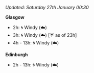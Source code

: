 *Updated: Saturday 27th January 00:30*

**Glasgow**

* 2h: :cyclone: Windy (:cloud:)
* 3h: :cyclone: Windy (:cloud:) [:umbrella: as of 23h]
* 4h - 13h: :cyclone: Windy (:cloud:)

**Edinburgh**

* 2h - 13h: :cyclone: Windy (:cloud:)
